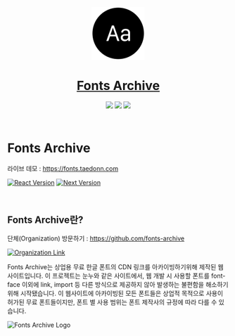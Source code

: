 <p align="center">
  <a href="https://fonts.taedonn.com">
      <img src="./public/logo.png" height="120">
      <h1 align="center">Fonts Archive</h1>
  </a>
  <p align="center">
    <img src="https://img.shields.io/badge/Published%20with-Next.js%20%4013.4.1-%23202124"/>
    <img src="https://img.shields.io/badge/featured%20with-react%20%4018.2.0-%2361DAFB"/>
    <img src="https://img.shields.io/badge/Built%20on-Node%20%4016.13.2-%233C873A"/>
  </p>
</p>

&nbsp;

# Fonts Archive

라이브 데모 : https://fonts.taedonn.com

[![React Version](https://img.shields.io/badge/featured%20on-react%20%4018.2.0-%2361DAFB)](#) [![Next Version](https://img.shields.io/badge/featured%20on-Next.js%20%4013.4.1-%23202124)](#)

&nbsp;

## Fonts Archive란? 

단체(Organization) 방문하기 : https://github.com/fonts-archive

[![Organization Link](https://img.shields.io/badge/featured%20on-GitHub%20Organization-%232B3137)](#)

Fonts Archive는 상업용 무료 한글 폰트의 CDN 링크를 아카이빙하기위해 제작된 웹사이트입니다. 이 프로젝트는 눈누와 같은 사이트에서, 웹 개발 시 사용할 폰트를 font-face 이외에 link, import 등 다른 방식으로 제공하지 않아 발생하는 불편함을 해소하기 위해 시작됐습니다. 이 웹사이트에 아카이빙된 모든 폰트들은 상업적 목적으로 사용이 허가된 무료 폰트들이지만, 폰트 별 사용 범위는 폰트 제작사의 규정에 따라 다를 수 있습니다.

![Fonts Archive Logo](https://i.ibb.co/bKXPjMY/fonts-archive-logo.png)

&nbsp;
